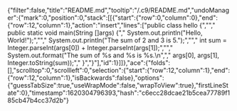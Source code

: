 {"filter":false,"title":"README.md","tooltip":"/.c9/README.md","undoManager":{"mark":0,"position":0,"stack":[[{"start":{"row":0,"column":0},"end":{"row":12,"column":1},"action":"insert","lines":["public class hello {","","  public static void main(String []args) {","    System.out.println(\"Hello, World!\");","","    System.out.println(\"The sum of 2 and 3 is 5.\");","","    int sum = Integer.parseInt(args[0]) + Integer.parseInt(args[1]);","","    System.out.format(\"The sum of %s and %s is %s.\\n\",","      args[0], args[1], Integer.toString(sum));","  }","}"],"id":1}]]},"ace":{"folds":[],"scrolltop":0,"scrollleft":0,"selection":{"start":{"row":12,"column":1},"end":{"row":12,"column":1},"isBackwards":false},"options":{"guessTabSize":true,"useWrapMode":false,"wrapToView":true},"firstLineState":0},"timestamp":1620304796393,"hash":"c6ecc28dcae21b5cea77789f185cb47b4cc37d2b"}